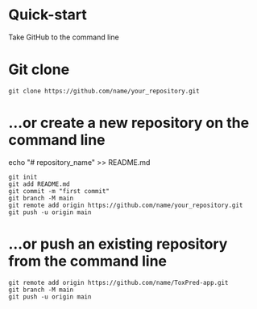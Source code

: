 # Quick-start
Take GitHub to the command line

# Git clone

```git clone https://github.com/name/your_repository.git```

# …or create a new repository on the command line
echo "# repository_name" >> README.md
```
git init
git add README.md
git commit -m "first commit"
git branch -M main
git remote add origin https://github.com/name/your_repository.git
git push -u origin main
```

# …or push an existing repository from the command line
```
git remote add origin https://github.com/name/ToxPred-app.git
git branch -M main
git push -u origin main
```



